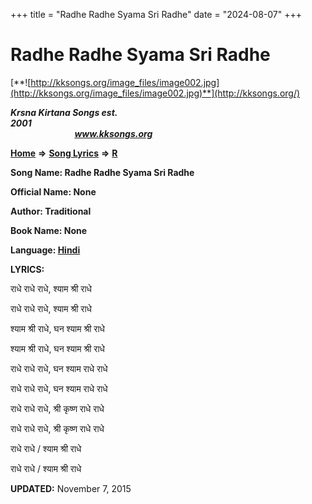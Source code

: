 +++
title = "Radhe Radhe Syama Sri Radhe"
date = "2024-08-07"
+++

# Radhe Radhe Syama Sri Radhe
[**![http://kksongs.org/image_files/image002.jpg](http://kksongs.org/image_files/image002.jpg)**](http://kksongs.org/)

**_Krsna Kirtana Songs est. 2001_**                                                                                                                                                 **_www.kksongs.org_**

**[Home](http://kksongs.org/)** **⇒** **[Song Lyrics](http://kksongs.org/lyrics.html)** **⇒** **[R](http://kksongs.org/songs/song_r.html)**

**Song Name: Radhe Radhe Syama Sri Radhe**

**Official Name: None**

**Author: Traditional**

**Book Name: None**

**Language: [Hindi](http://kksongs.org/language/list/hindi.html)**

**LYRICS:**

राधे राधे राधे, श्याम श्री राधे

राधे राधे राधे, श्याम श्री राधे

श्याम श्री राधे, घन श्याम श्री राधे

श्याम श्री राधे, घन श्याम श्री राधे

राधे राधे राधे, घन श्याम राधे राधे

राधे राधे राधे, घन श्याम राधे राधे

राधे राधे राधे, श्री कृष्ण राधे राधे

राधे राधे राधे, श्री कृष्ण राधे राधे

राधे राधे / श्याम श्री राधे

राधे राधे / श्याम श्री राधे

**UPDATED:** November 7, 2015